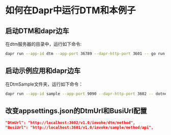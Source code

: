 # 如何在Dapr中运行DTM和本例子

## 启动DTM和dapr边车

在dtm服务器的目录中，运行如下命令:

```bash
dapr run --app-id dtm --app-port 36789 --dapr-http-port 3601 -- go run main.go
```

## 启动示例应用和dapr边车

在DtmSample文件夹，运行如下命令：

```bash
dapr run --app-id sample --app-port 9090 --dapr-http-port 3602 -- dotnet run
```

## 改变appsettings.json的DtmUrl和BusiUrl配置

```json
"DtmUrl": "http://localhost:3602/v1.0/invoke/dtm/method",
"BusiUrl": "http://localhost:3601/v1.0/invoke/sample/method/api",
```
